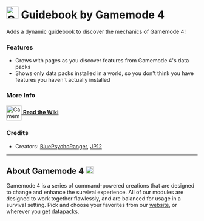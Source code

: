 # <img src="https://raw.githubusercontent.com/Gamemode4Dev/GM4_Datapacks/master/base/images/gm4_logo.png" alt="GM4 Logo" width="32" /> Guidebook by Gamemode 4<!--$pmc:delete-->

Adds a dynamic guidebook to discover the mechanics of Gamemode 4!<!--$pmc:headerSize-->

### Features
- Grows with pages as you discover features from Gamemode 4's data packs
- Shows only data packs installed in a world, so you don't think you have features you haven't actually installed

### More Info
[<img src="https://raw.githubusercontent.com/Gamemode4Dev/GM4_Datapacks/master/base/images/gm4_wiki_logo.png" alt="Gamemode 4 Wiki Logo" width="40" align="center"/> **Read the Wiki**](https://wiki.gm4.co/wiki/Guidebook)

### Credits
- Creators: [BluePsychoRanger](https://twitter.com/BluPsychoRanger), [JP12](https://github.com/jpeterik12)

---
## About Gamemode 4 <img src="https://raw.githubusercontent.com/Gamemode4Dev/GM4_Datapacks/master/base/images/gm4_logo.png" alt="Gamemode 4 Logo" width="20"/>
Gamemode 4 is a series of command-powered creations that are designed to change and enhance the survival experience. All of our modules are designed to work together flawlessly, and are balanced for usage in a survival setting. Pick and choose your favorites from our [website](https://gm4.co), or wherever you get datapacks.